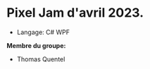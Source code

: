 # Pixel Jam d'avril 2023.<br/>
- Langage: C# WPF

__Membre du groupe:__ <br/>
- Thomas Quentel<br/>
